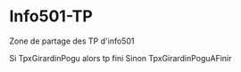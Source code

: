 # Info501-TP

Zone de partage des TP d'info501

Si TpxGirardinPogu alors tp fini
Sinon TpxGirardinPoguAFinir


